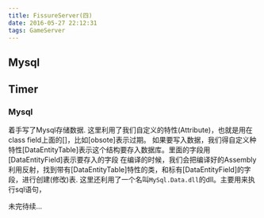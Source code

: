 ```yaml
---
title: FissureServer(四)
date: 2016-05-27 22:12:31
tags: GameServer
---
```


## Mysql
## Timer

### Mysql

着手写了Mysql存储数据.
这里利用了我们自定义的特性(Attribute)，也就是用在class field上面的[]，比如[obsote]表示过期。
如果要写入数据，我们得自定义种特性[DataEntityTable]表示这个结构要存入数据库。里面的字段用[DataEntityField]表示要存入的字段
在编译的时候，我们会把编译好的Assembly利用反射，找到带有[DataEntityTable]特性的类，和标有[DataEntityField]的字段，进行创建(修改)表.
这里还利用了一个名叫`MySql.Data.dll`的dll。主要用来执行sql语句，

未完待续...